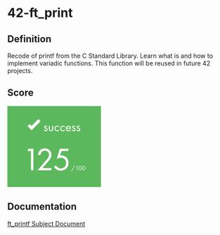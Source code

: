 # 42-ft_print

## Definition
Recode of printf from the C Standard Library. Learn what is and how to implement variadic functions. This function will be reused in future 42 projects.

## Score
![Score](https://github.com/fractalfeeling/uploads/blob/4e5f7f060cdb8824ca8373d4aa3c65d795a3464b/images/score_bonus.png)

## Documentation
[ft_printf Subject Document](https://github.com/fractalfeeling/uploads/blob/706153dcc01349465c865a07985236d4a7bbe354/docs/ft_printf.pdf)
